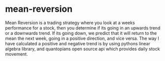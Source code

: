# mean-reversion

Mean Reversion is a trading strategy where you look at a weeks performance for a stock, then you determine if its going in an upwards trend or a downwards trend. If its going down, we predict that it will return to the mean the next week, going in a positive direction, and vice versa. The way I have calculated a positive and negative trend is by using pythons linear algebra library, and quantopians open source api which provides daily stock movement. 
